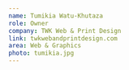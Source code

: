 ```yaml
---
name: Tumikia Watu-Khutaza
role: Owner
company: TWK Web & Print Design
link: twkwebandprintdesign.com
area: Web & Graphics
photo: tumikia.jpg
---
```


